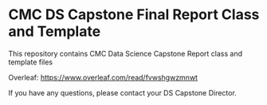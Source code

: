 # CMC DS Capstone Final Report Class and Template
This repository contains CMC Data Science Capstone Report class and template files

Overleaf: https://www.overleaf.com/read/fvwshgwzmnwt

If you have any questions, please contact your DS Capstone Director.


